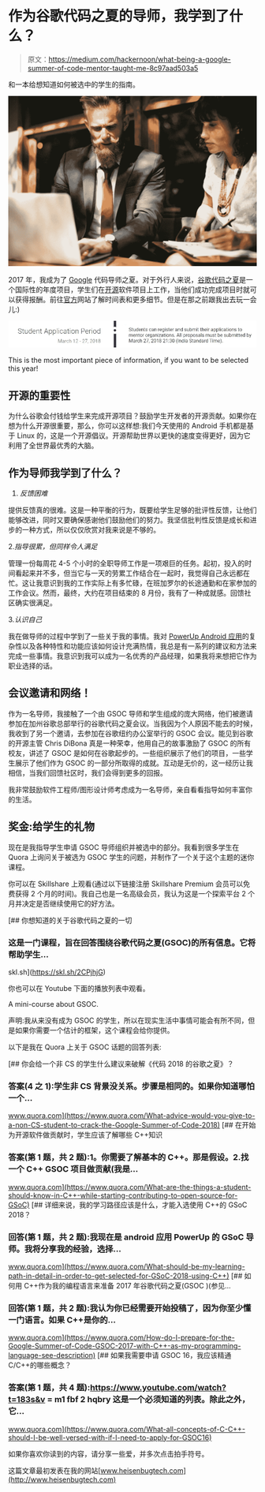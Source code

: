 # 作为谷歌代码之夏的导师，我学到了什么？

> 原文：<https://medium.com/hackernoon/what-being-a-google-summer-of-code-mentor-taught-me-8c97aad503a5>

和一本给想知道如何被选中的学生的指南。

![](img/f0956106c92d4dd1e2d0e6a13fbeccfb.png)

2017 年，我成为了 [Google](https://hackernoon.com/tagged/google) 代码导师之夏。对于外行人来说，[谷歌代码之夏](https://en.wikipedia.org/wiki/Google_Summer_of_Code)是一个国际性的年度项目，学生们在[开源](https://hackernoon.com/tagged/open-source)软件项目上工作，当他们成功完成项目时就可以获得报酬。前往[官方](https://summerofcode.withgoogle.com/how-it-works/#timeline)网站了解时间表和更多细节。但是在那之前跟我出去玩一会儿:)

![](img/5bb8dcacda2305d4f528e0d5ff1434de.png)

This is the most important piece of information, if you want to be selected this year!

## 开源的重要性

为什么谷歌会付钱给学生来完成开源项目？鼓励学生开发者的开源贡献。如果你在想为什么开源很重要，那么，你可以这样想:我们今天使用的 Android 手机都是基于 Linux 的，这是一个开源倡议。开源帮助世界以更快的速度变得更好，因为它利用了全世界最优秀的大脑。

## 作为导师我学到了什么？

1.  *反馈困难*

提供反馈真的很难。这是一种平衡的行为，既要给学生足够的批评性反馈，让他们能够改进，同时又要确保感谢他们鼓励他们的努力。我坚信批判性反馈是成长和进步的一种方式，所以仅仅欣赏对我来说是不够的。

2.*指导很累，但同样令人满足*

管理一份每周花 4-5 个小时的全职导师工作是一项艰巨的任务。起初，投入的时间看起来并不多，但当它与一天的劳累工作结合在一起时，我觉得自己永远都在忙。这让我意识到我的工作实际上有多忙碌，在班加罗尔的长途通勤和在家参加的工作会议。然而，最终，大约在项目结束的 8 月份，我有了一种成就感。回馈社区确实很满足。

3.*认识自己*

我在做导师的过程中学到了一些关于我的事情。我对 [PowerUp Android 应用](https://github.com/systers/ossprojects/wiki/PowerUp)的复杂性以及各种特性和功能应该如何设计充满热情，我总是有一系列的建议和方法来完成一些事情。我意识到我可以成为一名优秀的产品经理，如果我将来想把它作为职业选择的话。

## 会议邀请和网络！

作为一名导师，我接触了一个由 GSOC 导师和学生组成的庞大网络，他们被邀请参加在加州谷歌总部举行的谷歌代码之夏会议。当我因为个人原因不能去的时候，我收到了另一个邀请，去参加在谷歌纽约办公室举行的 GSOC 会议。能见到谷歌的开源主管 Chris DiBona 真是一种荣幸，他用自己的故事激励了 GSOC 的所有校友，讲述了 GSOC 是如何在谷歌起步的。一些组织展示了他们的项目，一些学生展示了他们作为 GSOC 的一部分所取得的成就。互动是无价的，这一经历让我相信，当我们回馈社区时，我们会得到更多的回报。

我非常鼓励软件工程师/图形设计师考虑成为一名导师，亲自看看指导如何丰富你的生活。

## 奖金:给学生的礼物

现在是我指导学生申请 GSOC 导师组织并被选中的部分。我看到很多学生在 Quora 上询问关于被选为 GSOC 学生的问题，并制作了一个关于这个主题的迷你课程。

你可以在 Skillshare 上观看(通过以下链接注册 Skillshare Premium 会员可以免费获得 2 个月的时间)。我自己也是一名高级会员，我认为这是一个探索平台 2 个月并决定是否继续使用它的好方法。

[](https://skl.sh/2CPjhjG) [## 你想知道的关于谷歌代码之夏的一切

### 这是一门课程，旨在回答围绕谷歌代码之夏(GSOC)的所有信息。它将帮助学生…

skl.sh](https://skl.sh/2CPjhjG) 

你也可以在 Youtube 下面的播放列表中观看。

A mini-course about GSOC.

声明:我从来没有成为 GSOC 的学生，所以在现实生活中事情可能会有所不同，但是如果你需要一个估计的框架，这个课程会给你提供。

以下是我在 Quora 上关于 GSOC 话题的回答列表:

[](https://www.quora.com/What-advice-would-you-give-to-a-non-CS-student-to-crack-the-Google-Summer-of-Code-2018) [## 你会给一个非 CS 的学生什么建议来破解《代码 2018 的谷歌之夏》？

### 答案(4 之 1):学生非 CS 背景没关系。步骤是相同的。如果你知道哪怕一个…

www.quora.com](https://www.quora.com/What-advice-would-you-give-to-a-non-CS-student-to-crack-the-Google-Summer-of-Code-2018) [](https://www.quora.com/What-are-the-things-a-student-should-know-in-C++-while-starting-contributing-to-open-source-for-GSoC) [## 在开始为开源软件做贡献时，学生应该了解哪些 C++知识

### 答案(第 1 题，共 2 题):1。你需要了解基本的 C++。那是假设。2.找一个 C++ GSOC 项目做贡献(我是…

www.quora.com](https://www.quora.com/What-are-the-things-a-student-should-know-in-C++-while-starting-contributing-to-open-source-for-GSoC) [](https://www.quora.com/What-should-be-my-learning-path-in-detail-in-order-to-get-selected-for-GSoC-2018-using-C++) [## 详细来说，我的学习路径应该是什么，才能入选使用 C++的 GSoC 2018？

### 回答(第 1 题，共 2 题):我现在是 android 应用 PowerUp 的 GSoC 导师。我将分享我的经验，选择…

www.quora.com](https://www.quora.com/What-should-be-my-learning-path-in-detail-in-order-to-get-selected-for-GSoC-2018-using-C++) [](https://www.quora.com/How-do-I-prepare-for-the-Google-Summer-of-Code-GSOC-2017-with-C++-as-my-programming-language-see-description) [## 如何用 C++作为我的编程语言来准备 2017 年谷歌代码之夏(GSOC )(参见…

### 回答(第 1 题，共 2 题):我认为你已经需要开始投稿了，因为你至少懂一门语言。如果 C++是你的…

www.quora.com](https://www.quora.com/How-do-I-prepare-for-the-Google-Summer-of-Code-GSOC-2017-with-C++-as-my-programming-language-see-description) [](https://www.quora.com/What-all-concepts-of-C-C++-should-I-be-well-versed-with-if-I-need-to-apply-for-GSOC16) [## 如果我需要申请 GSOC 16，我应该精通 C/C++的哪些概念？

### 答案(第 1 题，共 4 题):https://www.youtube.com/watch?t=183s&v = m1 fbf 2 hqbry 这是一个必须知道的列表。除此之外，它…

www.quora.com](https://www.quora.com/What-all-concepts-of-C-C++-should-I-be-well-versed-with-if-I-need-to-apply-for-GSOC16) 

如果你喜欢你读到的内容，请分享一些爱，并多次点击拍手符号。

这篇文章最初发表在我的网站[www.heisenbugtech.com](http://www.heisenbugtech.com)